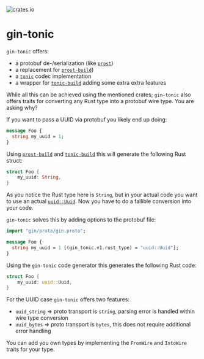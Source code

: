 ![crates.io](https://img.shields.io/crates/v/gin-tonic.svg)

# gin-tonic

`gin-tonic` offers:

- a protobuf de-/serialization (like [`prost`](http://docs.rs/prost))
- a replacement for [`prost-build`](http://docs.rs/prost-build))
- a [`tonic`](http://docs.rs/tonic) codec implementation
- a wrapper for [`tonic-build`](http://docs.rs/tonic-build) adding some extra extra features

While all this can be achieved using the mentioned crates; `gin-tonic` also offers traits for
converting any Rust type into a protobuf wire type. You are asking why?

If you want to pass a UUID via protobuf you likely end up doing:

```protobuf
message Foo {
  string my_uuid = 1;
}
```

Using [`prost-build`](http://docs.rs/prost-build) and [`tonic-build`](http://docs.rs/tonic-build) this will
generate the following Rust struct:

```rust
struct Foo {
    my_uuid: String,
}
```

As you notice the Rust type here is `String`, but in your actual code you want to use an actual
[`uuid::Uuid`](docs.rs/uuid). Now you have to do a fallible conversion into your code.

`gin-tonic` solves this by adding options to the protobuf file:

```protobuf
import "gin/proto/gin.proto";

message Foo {
  string my_uuid = 1 [(gin_tonic.v1.rust_type) = "uuid::Uuid"];
}
```

Using the `gin-tonic` code generator this generates the following Rust code:

```rust
struct Foo {
    my_uuid: uuid::Uuid,
}
```

For the UUID case `gin-tonic` offers two features:

- `uuid_string` => proto transport is `string`, parsing error is handled within wire type conversion
- `uuid_bytes` => proto transport is `bytes`, this does not require additional error handling

You can add you own types by implementing the `FromWire` and `IntoWire` traits for your type.